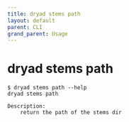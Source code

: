 ```yaml
---
title: dryad stems path
layout: default
parent: CLI
grand_parent: Usage
---
```


# dryad stems path

```
$ dryad stems path --help
dryad stems path

Description:
    return the path of the stems dir
```
